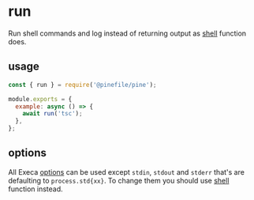 # run

Run shell commands and log instead of returning output as [shell](./shell.md) function does.

## usage

```js
const { run } = require('@pinefile/pine');

module.exports = {
  example: async () => {
    await run('tsc');
  },
};
```

## options

All Execa [options](https://github.com/sindresorhus/execa#options) can be used except `stdin`, `stdout` and `stderr` that's are defaulting to `process.std{xx}`. To change them you should use [shell](./shell.md) function instead.
